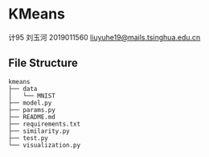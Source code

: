 # KMeans

计95 刘玉河 2019011560 liuyuhe19@mails.tsinghua.edu.cn

## File Structure

```text
kmeans
├── data
│   └── MNIST
├── model.py
├── params.py
├── README.md
├── requirements.txt
├── similarity.py
├── test.py
└── visualization.py
```